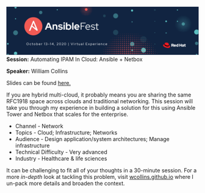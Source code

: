 ![AnsibleFest - 2020](./images/ansible-fest.png)
**Session:** Automating IPAM In Cloud: Ansible + Netbox

**Speaker:** William Collins

Slides can be found [here.](./slides/AnsibleFest%202020%20-%20Automating%20IPAM%20In%20Cloud.pdf)

If you are hybrid multi-cloud, it probably means you are sharing the same RFC1918 space across clouds and traditional networking. This session will take you through my experience in building a solution for this using Ansible Tower and Netbox that scales for the enterprise.

* Channel - Network
* Topics - Cloud; Infrastructure; Networks
* Audience - Design application/system architectures; Manage infrastructure
* Technical Difficulty - Very advanced
* Industry - Healthcare & life sciences

It can be challenging to fit all of your thoughts in a 30-minute session. For a more _in-depth_ look at tackling this problem, visit [wcollins.github.io](https://wcollins.github.io/post/2020/01-automating-cloud-ipam/) where I un-pack more details and broaden the context.